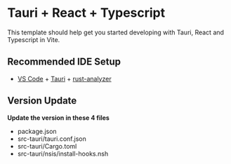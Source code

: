# Tauri + React + Typescript

This template should help get you started developing with Tauri, React and Typescript in Vite.

## Recommended IDE Setup

- [VS Code](https://code.visualstudio.com/) + [Tauri](https://marketplace.visualstudio.com/items?itemName=tauri-apps.tauri-vscode) + [rust-analyzer](https://marketplace.visualstudio.com/items?itemName=rust-lang.rust-analyzer)

## Version Update

**Update the version in these 4 files**

- package.json
- src-tauri/tauri.conf.json
- src-tauri/Cargo.toml
- src-tauri/nsis/install-hooks.nsh
